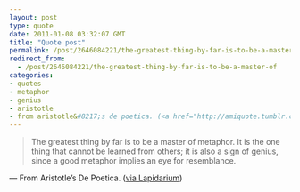 ```yaml
---
layout: post
type: quote
date: 2011-01-08 03:32:07 GMT
title: "Quote post"
permalink: /post/2646084221/the-greatest-thing-by-far-is-to-be-a-master-of
redirect_from: 
  - /post/2646084221/the-greatest-thing-by-far-is-to-be-a-master-of
categories:
- quotes
- metaphor
- genius
- aristotle
- from aristotle&#8217;s de poetica. (<a href="http://amiquote.tumblr.com/post/2557504409/the-greatest-thing-by-far-is-to-be-a-master-of">via lapidarium</a>)
---
```

<blockquote>The greatest thing by far is to be a master of metaphor. It is the one thing that cannot be learned from others; it is also a sign of genius, since a good metaphor implies an eye for resemblance.</blockquote>

 — From Aristotle&#8217;s De Poetica. (<a href="http://amiquote.tumblr.com/post/2557504409/the-greatest-thing-by-far-is-to-be-a-master-of">via Lapidarium</a>)